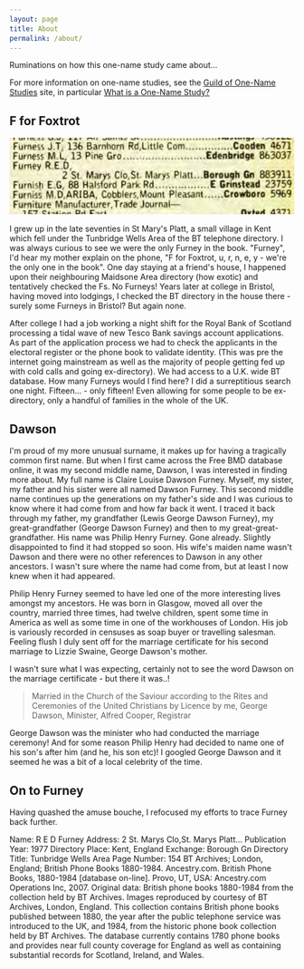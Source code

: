 ```yaml
---
layout: page
title: About
permalink: /about/
---
```


Ruminations on how this one-name study came about... 

For more information on one-name studies, see the [Guild of One-Name Studies](http://one-name.org) site, in particular [What is a One-Name Study?](http://one-name.org/about-the-guild/what-is-a-one-name-study/)

## F for Foxtrot

![Furney, R.E.D. BT Telephone Directory entry 1977](/assets/images/furney-red-1977-bt-telephone-directory-snippet.png)

I grew up in the late seventies in St Mary's Platt, a small village in Kent which fell under the Tunbridge Wells Area of the BT telephone directory. I was always curious to see we were the only Furney in the book. "Furney", I'd hear my mother explain on the phone, "F for Foxtrot, u, r, n, e, y - we're the only one in the book". One day staying at a friend's house, I happened upon their neighbouring Maidsone Area directory (how exotic) and tentatively checked the Fs. No Furneys! Years later at college in Bristol, having moved into lodgings, I checked the BT directory in the house there - surely some Furneys in Bristol? But again none.

After college I had a job working a night shift for the Royal Bank of Scotland processing a tidal wave of new Tesco Bank savings account applications. As part of the application process we had to check the applicants in the electoral register or the phone book to validate identity. (This was pre the internet going mainstream as well as the majority of people getting fed up with cold calls and going ex-directory). We had access to a U.K. wide BT database. How many Furneys would I find here? I did a surreptitious search one night. Fifteen... - only fifteen! Even allowing for some people to be ex-directory, only a handful of families in the whole of the UK.

## Dawson

I'm proud of my more unusual surname, it makes up for having a tragically common first name. But when I first came across the Free BMD database online, it was my second middle name, Dawson, I was interested in finding more about. My full name is Claire Louise Dawson Furney. Myself, my sister, my father and his sister were all named Dawson Furney. This second middle name continues up the generations on my father's side and I was curious to know where it had come from and how far back it went. I traced it back through my father, my grandfather (Lewis George Dawson Furney), my great-grandfather (George Dawson Furney) and then to my great-great-grandfather. His name was Philip Henry Furney. Gone already. Slightly disappointed to find it had stopped so soon. His wife's maiden name wasn't Dawson and there were no other references to Dawson in any other ancestors. I wasn't sure where the name had come from, but at least I now knew when it had appeared.

Philip Henry Furney seemed to have led one of the more interesting lives amongst my ancestors. He was born in Glasgow, moved all over the country, married three times, had twelve children, spent some time in America as well as some time in one of the workhouses of London. His job is variously recorded in censuses as soap buyer or travelling salesman. Feeling flush I duly sent off for the marriage certificate for his second marriage to Lizzie Swaine, George Dawson's mother. 

I wasn't sure what I was expecting, certainly not to see the word Dawson on the marriage certificate - but there it was..!

> Married in the Church of the Saviour according to the Rites and Ceremonies of the United Christians by Licence by me, George Dawson, Minister, Alfred Cooper, Registrar

George Dawson was the minister who had conducted the marriage ceremony! And for some reason Philip Henry had decided to name one of his son's after him (and he, his son etc)! I googled George Dawson and it seemed he was a bit of a local celebrity of the time.

## On to Furney

Having quashed the amuse bouche, I refocused my efforts to trace Furney back further.  










Name: R E D Furney
Address: 2 St. Marys Clo,St. Marys Platt...
Publication Year: 1977
Directory Place: Kent, England
Exchange: Borough Gn
Directory Title: Tunbridge Wells Area
Page Number: 154
BT Archives; London, England; British Phone Books 1880-1984.
Ancestry.com. British Phone Books, 1880-1984 [database on-line]. Provo, UT, USA: Ancestry.com Operations Inc, 2007.
Original data: British phone books 1880-1984 from the collection held by BT Archives. Images reproduced by courtesy of BT Archives, London, England. 
This collection contains British phone books published between 1880, the year after the public telephone service was introduced to the UK, and 1984, from the historic phone book collection held by BT Archives. The database currently contains 1780 phone books and provides near full county coverage for England as well as containing substantial records for Scotland, Ireland, and Wales.

